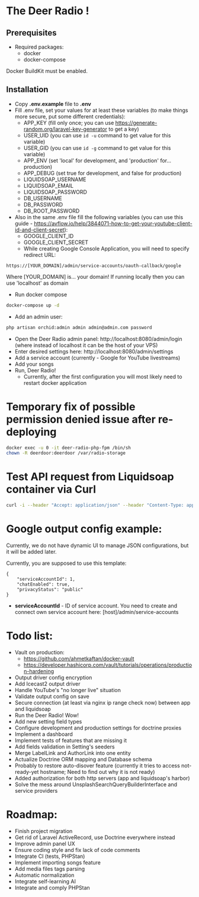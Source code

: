 # The Deer Radio !

## Prerequisites

* Required packages:
  * docker 
  * docker-compose

Docker BuildKit must be enabled.

## Installation

* Copy **.env.example** file to **.env**
* Fill .env file, set your values for at least these variables (to make things more secure, put some different credentials):
  * APP_KEY (fill only once; you can use https://generate-random.org/laravel-key-generator to get a key) 
  * USER_UID (you can use `id -u` command to get value for this variable)
  * USER_GID (you can use `id -g` command to get value for this variable)
  * APP_ENV (set 'local' for development, and 'production' for... production)
  * APP_DEBUG (set true for development, and false for production)
  * LIQUIDSOAP_USERNAME
  * LIQUIDSOAP_EMAIL
  * LIQUIDSOAP_PASSWORD
  * DB_USERNAME
  * DB_PASSWORD
  * DB_ROOT_PASSWORD
* Also in the same .env file fill the following variables (you can use this guide - https://avflow.io/help/3844071-how-to-get-your-youtube-client-id-and-client-secret):
  * GOOGLE_CLIENT_ID
  * GOOGLE_CLIENT_SECRET
  * While creating Google Console Application, you will need to specify redirect URL:
```
https://[YOUR_DOMAIN]/admin/service-accounts/oauth-callback/google
```
Where [YOUR_DOMAIN] is... your domain! If running locally then you can use 'localhost' as domain

* Run docker compose
```bash
docker-compose up -d
```
* Add an admin user:
```bash
php artisan orchid:admin admin admin@admin.com password
```
* Open the Deer Radio admin panel: http://localhost:8080/admin/login (where instead of localhost it can be the host of your VPS)
* Enter desired settings here: http://localhost:8080/admin/settings
* Add a service account (currently - Google for YouTube livestreams)
* Add your songs
* Run, Deer Radio!
    * Currently, after the first configuration you will most likely need to restart docker application

# Temporary fix of possible permission denied issue after re-deploying

```bash
docker exec -u 0 -it deer-radio-php-fpm /bin/sh
chown -R deerdoor:deerdoor /var/radio-storage
```

# Test API request from Liquidsoap container via Curl

```bash
curl -i --header "Accept: application/json" --header "Content-Type: application/json" --header "Authorization: Bearer `cat /var/radio-storage/apiToken.bin`" http://deer-radio-nginx/api/internal/settings
```

# Google output config example:

Currently, we do not have dynamic UI to manage JSON configurations, but it will be added later.

Currently, you are supposed to use this template:
```json5
{
    "serviceAccountId": 1,
    "chatEnabled": true,
    "privacyStatus": "public"
}
```

* **serviceAccountId** - ID of service account. You need to create and connect own service account here: [host]/admin/service-accounts

# Todo list:
- Vault on production:
  - https://github.com/ahmetkaftan/docker-vault
  - https://developer.hashicorp.com/vault/tutorials/operations/production-hardening
- Output driver config encryption
- Add Icecast2 output driver
- Handle YouTube's "no longer live" situation
- Validate output config on save
- Secure connection (at least via nginx ip range check now) between app and liquidsoap
- Run the Deer Radio! Wow!
- Add new setting field types
- Configure development and production settings for doctrine proxies
- Implement a dashboard
- Implement tests of features that are missing it
- Add fields validation in Setting's seeders
- Merge LabelLink and AuthorLink into one entity
- Actualize Doctrine ORM mapping and Database schema
- Probably to restore auto-disover feature (currently it tries to access not-ready-yet hostname; Need to find out why it is not ready)
- Added authorization for both http servers (app and liquidsoap's harbor)
- Solve the mess around UnsplashSearchQueryBuilderInterface and service providers

# Roadmap:
- Finish project migration
- Get rid of Laravel ActiveRecord, use Doctrine everywhere instead
- Improve admin panel UX
- Ensure coding style and fix lack of code comments
- Integrate CI (tests, PHPStan)
- Implement importing songs feature
- Add media files tags parsing
- Automatic normalization
- Integrate self-learning AI
- Integrate and comply PHPStan
